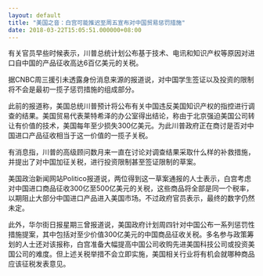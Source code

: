 ```yaml
---
layout: default
title: "美国之音：白宫可能推迟至周五宣布对中国贸易惩罚措施"
date: 2018-03-22T15:05:51.000000+08:00
---
```


有关官员早些时候表示，川普总统计划公布基于技术、电讯和知识产权等原因对进口自中国的产品征收高达6百亿美元的关税。

据CNBC周三援引未透露身份消息来源的报道说，对中国学生签证以及投资的限制将不会是最初一揽子惩罚措施的组成部分。

此前的报道称，美国总统川普预计将公布有关中国违反美国知识产权的指控进行调查的结果。美国贸易代表莱特希泽的办公室得出结论，称由于北京强迫美国公司转让有价值的技术，美国每年至少损失300亿美元。为此川普政府正在商讨是否对中国进口产品征收相当于这一价值的一揽子关税。

有消息指，川普的高级顾问数月来一直在讨论对调查结果采取什么样的补救措施，并提出了对中国加征关税，进行投资限制甚至签证限制的草案。

美国政治新闻网站Politico报道说，两位得到这一草案通报的人士表示，白宫考虑对中国进口商品征收300亿至500亿美元的关税，这些商品将全部是同一个税率，以期阻止大部分中国进口产品进入美国市场。不过政府官员表示，最终的数字仍然未定。

此外，华尔街日报星期三曾报道说，美国政府计划周四针对中国公布一系列惩罚性措施提案，其中包括对至少价值300亿美元的中国商品征收关税。多名参与政策筹划的人士还对该报称，白宫准备大幅提高中国公司收购先进美国科技公司或投资美国公司的难度。但上述关税举措不会立即实施，美国相关行业将有机会就哪种商品应该征税发表意见。

